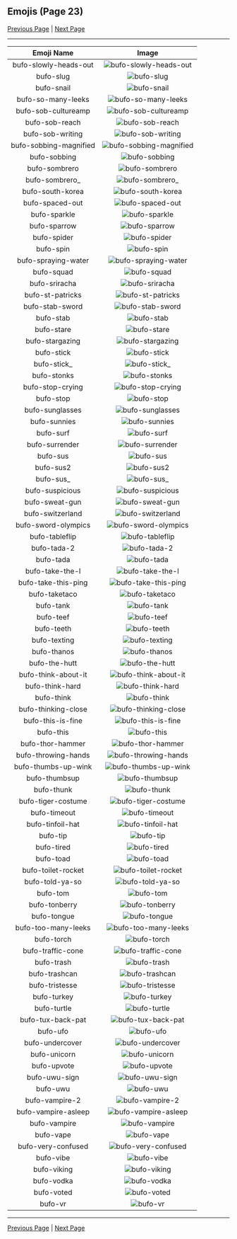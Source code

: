 
## Emojis (Page 23)

[Previous Page](/docs/hc/page-b-0022.md)
  | [Next Page](/docs/hc/page-b-0024.md)

<hr />

|Emoji Name|Image|
| :-: | :-: |
|bufo-slowly-heads-out| ![bufo-slowly-heads-out](/emojis/hc/bufo-slowly-heads-out.gif)|
|bufo-slug| ![bufo-slug](/emojis/hc/bufo-slug.png)|
|bufo-snail| ![bufo-snail](/emojis/hc/bufo-snail.png)|
|bufo-so-many-leeks| ![bufo-so-many-leeks](/emojis/hc/bufo-so-many-leeks.png)|
|bufo-sob-cultureamp| ![bufo-sob-cultureamp](/emojis/hc/bufo-sob-cultureamp.png)|
|bufo-sob-reach| ![bufo-sob-reach](/emojis/hc/bufo-sob-reach.png)|
|bufo-sob-writing| ![bufo-sob-writing](/emojis/hc/bufo-sob-writing.png)|
|bufo-sobbing-magnified| ![bufo-sobbing-magnified](/emojis/hc/bufo-sobbing-magnified.png)|
|bufo-sobbing| ![bufo-sobbing](/emojis/hc/bufo-sobbing.gif)|
|bufo-sombrero| ![bufo-sombrero](/emojis/hc/bufo-sombrero.png)|
|bufo-sombrero_| ![bufo-sombrero_](/emojis/hc/bufo-sombrero_.png)|
|bufo-south-korea| ![bufo-south-korea](/emojis/hc/bufo-south-korea.gif)|
|bufo-spaced-out| ![bufo-spaced-out](/emojis/hc/bufo-spaced-out.png)|
|bufo-sparkle| ![bufo-sparkle](/emojis/hc/bufo-sparkle.png)|
|bufo-sparrow| ![bufo-sparrow](/emojis/hc/bufo-sparrow.png)|
|bufo-spider| ![bufo-spider](/emojis/hc/bufo-spider.png)|
|bufo-spin| ![bufo-spin](/emojis/hc/bufo-spin.gif)|
|bufo-spraying-water| ![bufo-spraying-water](/emojis/hc/bufo-spraying-water.png)|
|bufo-squad| ![bufo-squad](/emojis/hc/bufo-squad.png)|
|bufo-sriracha| ![bufo-sriracha](/emojis/hc/bufo-sriracha.png)|
|bufo-st-patricks| ![bufo-st-patricks](/emojis/hc/bufo-st-patricks.png)|
|bufo-stab-sword| ![bufo-stab-sword](/emojis/hc/bufo-stab-sword.gif)|
|bufo-stab| ![bufo-stab](/emojis/hc/bufo-stab.gif)|
|bufo-stare| ![bufo-stare](/emojis/hc/bufo-stare.png)|
|bufo-stargazing| ![bufo-stargazing](/emojis/hc/bufo-stargazing.png)|
|bufo-stick| ![bufo-stick](/emojis/hc/bufo-stick.gif)|
|bufo-stick_| ![bufo-stick_](/emojis/hc/bufo-stick_.gif)|
|bufo-stonks| ![bufo-stonks](/emojis/hc/bufo-stonks.png)|
|bufo-stop-crying| ![bufo-stop-crying](/emojis/hc/bufo-stop-crying.gif)|
|bufo-stop| ![bufo-stop](/emojis/hc/bufo-stop.png)|
|bufo-sunglasses| ![bufo-sunglasses](/emojis/hc/bufo-sunglasses.png)|
|bufo-sunnies| ![bufo-sunnies](/emojis/hc/bufo-sunnies.gif)|
|bufo-surf| ![bufo-surf](/emojis/hc/bufo-surf.png)|
|bufo-surrender| ![bufo-surrender](/emojis/hc/bufo-surrender.gif)|
|bufo-sus| ![bufo-sus](/emojis/hc/bufo-sus.png)|
|bufo-sus2| ![bufo-sus2](/emojis/hc/bufo-sus2.png)|
|bufo-sus_| ![bufo-sus_](/emojis/hc/bufo-sus_.png)|
|bufo-suspicious| ![bufo-suspicious](/emojis/hc/bufo-suspicious.png)|
|bufo-sweat-gun| ![bufo-sweat-gun](/emojis/hc/bufo-sweat-gun.png)|
|bufo-switzerland| ![bufo-switzerland](/emojis/hc/bufo-switzerland.gif)|
|bufo-sword-olympics| ![bufo-sword-olympics](/emojis/hc/bufo-sword-olympics.gif)|
|bufo-tableflip| ![bufo-tableflip](/emojis/hc/bufo-tableflip.png)|
|bufo-tada-2| ![bufo-tada-2](/emojis/hc/bufo-tada-2.gif)|
|bufo-tada| ![bufo-tada](/emojis/hc/bufo-tada.gif)|
|bufo-take-the-l| ![bufo-take-the-l](/emojis/hc/bufo-take-the-l.png)|
|bufo-take-this-ping| ![bufo-take-this-ping](/emojis/hc/bufo-take-this-ping.png)|
|bufo-taketaco| ![bufo-taketaco](/emojis/hc/bufo-taketaco.png)|
|bufo-tank| ![bufo-tank](/emojis/hc/bufo-tank.png)|
|bufo-teef| ![bufo-teef](/emojis/hc/bufo-teef.png)|
|bufo-teeth| ![bufo-teeth](/emojis/hc/bufo-teeth.gif)|
|bufo-texting| ![bufo-texting](/emojis/hc/bufo-texting.png)|
|bufo-thanos| ![bufo-thanos](/emojis/hc/bufo-thanos.png)|
|bufo-the-hutt| ![bufo-the-hutt](/emojis/hc/bufo-the-hutt.gif)|
|bufo-think-about-it| ![bufo-think-about-it](/emojis/hc/bufo-think-about-it.png)|
|bufo-think-hard| ![bufo-think-hard](/emojis/hc/bufo-think-hard.png)|
|bufo-think| ![bufo-think](/emojis/hc/bufo-think.png)|
|bufo-thinking-close| ![bufo-thinking-close](/emojis/hc/bufo-thinking-close.png)|
|bufo-this-is-fine| ![bufo-this-is-fine](/emojis/hc/bufo-this-is-fine.png)|
|bufo-this| ![bufo-this](/emojis/hc/bufo-this.png)|
|bufo-thor-hammer| ![bufo-thor-hammer](/emojis/hc/bufo-thor-hammer.png)|
|bufo-throwing-hands| ![bufo-throwing-hands](/emojis/hc/bufo-throwing-hands.gif)|
|bufo-thumbs-up-wink| ![bufo-thumbs-up-wink](/emojis/hc/bufo-thumbs-up-wink.gif)|
|bufo-thumbsup| ![bufo-thumbsup](/emojis/hc/bufo-thumbsup.png)|
|bufo-thunk| ![bufo-thunk](/emojis/hc/bufo-thunk.png)|
|bufo-tiger-costume| ![bufo-tiger-costume](/emojis/hc/bufo-tiger-costume.png)|
|bufo-timeout| ![bufo-timeout](/emojis/hc/bufo-timeout.png)|
|bufo-tinfoil-hat| ![bufo-tinfoil-hat](/emojis/hc/bufo-tinfoil-hat.png)|
|bufo-tip| ![bufo-tip](/emojis/hc/bufo-tip.png)|
|bufo-tired| ![bufo-tired](/emojis/hc/bufo-tired.png)|
|bufo-toad| ![bufo-toad](/emojis/hc/bufo-toad.png)|
|bufo-toilet-rocket| ![bufo-toilet-rocket](/emojis/hc/bufo-toilet-rocket.gif)|
|bufo-told-ya-so| ![bufo-told-ya-so](/emojis/hc/bufo-told-ya-so.png)|
|bufo-tom| ![bufo-tom](/emojis/hc/bufo-tom.png)|
|bufo-tonberry| ![bufo-tonberry](/emojis/hc/bufo-tonberry.png)|
|bufo-tongue| ![bufo-tongue](/emojis/hc/bufo-tongue.png)|
|bufo-too-many-leeks| ![bufo-too-many-leeks](/emojis/hc/bufo-too-many-leeks.png)|
|bufo-torch| ![bufo-torch](/emojis/hc/bufo-torch.gif)|
|bufo-traffic-cone| ![bufo-traffic-cone](/emojis/hc/bufo-traffic-cone.png)|
|bufo-trash| ![bufo-trash](/emojis/hc/bufo-trash.png)|
|bufo-trashcan| ![bufo-trashcan](/emojis/hc/bufo-trashcan.gif)|
|bufo-tristesse| ![bufo-tristesse](/emojis/hc/bufo-tristesse.png)|
|bufo-turkey| ![bufo-turkey](/emojis/hc/bufo-turkey.png)|
|bufo-turtle| ![bufo-turtle](/emojis/hc/bufo-turtle.png)|
|bufo-tux-back-pat| ![bufo-tux-back-pat](/emojis/hc/bufo-tux-back-pat.png)|
|bufo-ufo| ![bufo-ufo](/emojis/hc/bufo-ufo.png)|
|bufo-undercover| ![bufo-undercover](/emojis/hc/bufo-undercover.png)|
|bufo-unicorn| ![bufo-unicorn](/emojis/hc/bufo-unicorn.png)|
|bufo-upvote| ![bufo-upvote](/emojis/hc/bufo-upvote.png)|
|bufo-uwu-sign| ![bufo-uwu-sign](/emojis/hc/bufo-uwu-sign.png)|
|bufo-uwu| ![bufo-uwu](/emojis/hc/bufo-uwu.png)|
|bufo-vampire-2| ![bufo-vampire-2](/emojis/hc/bufo-vampire-2.png)|
|bufo-vampire-asleep| ![bufo-vampire-asleep](/emojis/hc/bufo-vampire-asleep.png)|
|bufo-vampire| ![bufo-vampire](/emojis/hc/bufo-vampire.png)|
|bufo-vape| ![bufo-vape](/emojis/hc/bufo-vape.gif)|
|bufo-very-confused| ![bufo-very-confused](/emojis/hc/bufo-very-confused.png)|
|bufo-vibe| ![bufo-vibe](/emojis/hc/bufo-vibe.gif)|
|bufo-viking| ![bufo-viking](/emojis/hc/bufo-viking.png)|
|bufo-vodka| ![bufo-vodka](/emojis/hc/bufo-vodka.png)|
|bufo-voted| ![bufo-voted](/emojis/hc/bufo-voted.png)|
|bufo-vr| ![bufo-vr](/emojis/hc/bufo-vr.png)|

<hr/>

[Previous Page](/docs/hc/page-b-0022.md)
  | [Next Page](/docs/hc/page-b-0024.md)